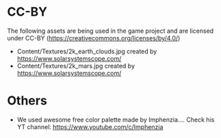 # CC-BY

The following assets are being used in the game project and are licensed under CC-BY (https://creativecommons.org/licenses/by/4.0/) 
- Content/Textures/2k_earth_clouds.jpg created by https://www.solarsystemscope.com/
- Content/Textures/2k_mars.jpg  created by https://www.solarsystemscope.com/


# Others

- We used awesome free color palette made by Imphenzia.... Check his YT channel: https://www.youtube.com/c/Imphenzia
